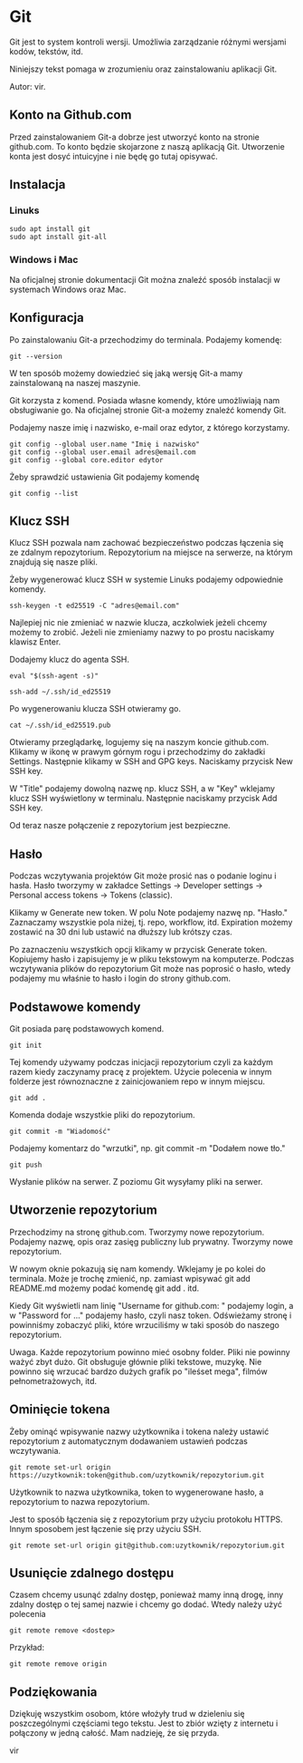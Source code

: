 # Git

Git jest to system kontroli wersji. Umożliwia zarządzanie różnymi wersjami
kodów, tekstów, itd.

Niniejszy tekst pomaga w zrozumieniu oraz zainstalowaniu aplikacji Git.

Autor: vir.

## Konto na Github.com

Przed zainstalowaniem Git-a dobrze jest utworzyć konto na stronie 
github.com. To konto będzie skojarzone z naszą aplikacją Git.
Utworzenie konta jest dosyć intuicyjne i nie będę go tutaj opisywać.

## Instalacja

### Linuks

    sudo apt install git
    sudo apt install git-all

### Windows i Mac

Na oficjalnej stronie dokumentacji Git można znaleźć sposób instalacji
w systemach Windows oraz Mac.

## Konfiguracja

Po zainstalowaniu Git-a przechodzimy do terminala. Podajemy komendę:

    git --version

W ten sposób możemy dowiedzieć się jaką wersję Git-a mamy zainstalowaną
na naszej maszynie.

Git korzysta z komend. Posiada własne komendy, które umożliwiają nam
obsługiwanie go. Na oficjalnej stronie Git-a możemy znaleźć komendy
Git.

Podajemy nasze imię i nazwisko, e-mail oraz edytor, z którego korzystamy.

    git config --global user.name "Imię i nazwisko"
    git config --global user.email adres@email.com
    git config --global core.editor edytor

Żeby sprawdzić ustawienia Git podajemy komendę

    git config --list

## Klucz SSH

Klucz SSH pozwala nam zachować bezpieczeństwo podczas łączenia się ze
zdalnym repozytorium. Repozytorium na miejsce na serwerze, na którym
znajdują się nasze pliki.

Żeby wygenerować klucz SSH w systemie Linuks podajemy odpowiednie komendy.

    ssh-keygen -t ed25519 -C "adres@email.com"

Najlepiej nic nie zmieniać w nazwie klucza, aczkolwiek jeżeli chcemy
możemy to zrobić. Jeżeli nie zmieniamy nazwy to po prostu naciskamy
klawisz Enter.

Dodajemy klucz do agenta SSH.

    eval "$(ssh-agent -s)"

    ssh-add ~/.ssh/id_ed25519

Po wygenerowaniu klucza SSH otwieramy go.

    cat ~/.ssh/id_ed25519.pub

Otwieramy przeglądarkę, logujemy się na naszym koncie github.com. Klikamy
w ikonę w prawym górnym rogu i przechodzimy do zakładki Settings. Następnie
klikamy w SSH and GPG keys. Naciskamy przycisk New SSH key.

W "Title" podajemy dowolną nazwę np. klucz SSH, a w "Key" wklejamy klucz
SSH wyświetlony w terminalu. Następnie naciskamy przycisk Add SSH key.

Od teraz nasze połączenie z repozytorium jest bezpieczne.

## Hasło

Podczas wczytywania projektów Git może prosić nas o podanie loginu i hasła.
Hasło tworzymy w zakładce Settings -> Developer settings -> Personal
access tokens -> Tokens (classic). 

Klikamy w Generate new token. W polu Note podajemy nazwę np. "Hasło."
Zaznaczamy wszystkie pola niżej, tj. repo, workflow, itd. Expiration
możemy zostawić na 30 dni lub ustawić na dłuższy lub krótszy czas.

Po zaznaczeniu wszystkich opcji klikamy w przycisk Generate token.
Kopiujemy hasło i zapisujemy je w pliku tekstowym na komputerze.
Podczas wczytywania plików do repozytorium Git może nas poprosić o hasło,
wtedy podajemy mu właśnie to hasło i login do strony github.com.

## Podstawowe komendy

Git posiada parę podstawowych komend.

    git init

Tej komendy używamy podczas inicjacji repozytorium czyli za każdym razem
kiedy zaczynamy pracę z projektem. Użycie polecenia w innym folderze
jest równoznaczne z zainicjowaniem repo w innym miejscu.

    git add .

Komenda dodaje wszystkie pliki do repozytorium.

    git commit -m "Wiadomość"

Podajemy komentarz do "wrzutki", np. git commit -m "Dodałem nowe tło."

    git push

Wysłanie plików na serwer. Z poziomu Git wysyłamy pliki na serwer.

## Utworzenie repozytorium

Przechodzimy na stronę github.com. Tworzymy nowe repozytorium.
Podajemy nazwę, opis oraz zasięg publiczny lub prywatny. Tworzymy
nowe repozytorium.

W nowym oknie pokazują się nam komendy. Wklejamy je po kolei do terminala.
Może je trochę zmienić, np. zamiast wpisywać git add README.md możemy podać
komendę git add . itd. 

Kiedy Git wyświetli nam linię "Username for github.com: " podajemy login,
a w "Password for ..." podajemy hasło, czyli nasz token. Odświeżamy stronę
i powinniśmy zobaczyć pliki, które wrzuciliśmy w taki sposób do naszego
repozytorium.

Uwaga. Każde repozytorium powinno mieć osobny folder. Pliki nie powinny
ważyć zbyt dużo. Git obsługuje głównie pliki tekstowe, muzykę. Nie powinno
się wrzucać bardzo dużych grafik po "ileśset mega", filmów pełnometrażowych,
itd.

## Ominięcie tokena

Żeby ominąć wpisywanie nazwy użytkownika i tokena należy ustawić 
repozytorium z automatycznym dodawaniem ustawień podczas wczytywania.

    git remote set-url origin https://uzytkownik:token@github.com/uzytkownik/repozytorium.git

Użytkownik to nazwa użytkownika, token to wygenerowane hasło, a repozytorium
to nazwa repozytorium.

Jest to sposób łączenia się z repozytorium przy użyciu protokołu HTTPS.
Innym sposobem jest łączenie się przy użyciu SSH.

    git remote set-url origin git@github.com:uzytkownik/repozytorium.git

## Usunięcie zdalnego dostępu

Czasem chcemy usunąć zdalny dostęp, ponieważ mamy inną drogę, inny zdalny
dostęp o tej samej nazwie i chcemy go dodać. Wtedy należy użyć polecenia

    git remote remove <dostep>

Przykład:

    git remote remove origin

## Podziękowania

Dziękuję wszystkim osobom, które włożyły trud w dzieleniu się poszczególnymi
częściami tego tekstu. Jest to zbiór wzięty z internetu i połączony w jedną
całość. Mam nadzieję, że się przyda.

vir
